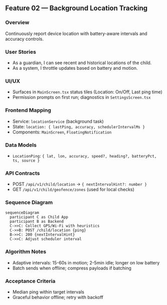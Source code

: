 ## Feature 02 — Background Location Tracking

### Overview
Continuously report device location with battery-aware intervals and accuracy controls.

### User Stories
- As a guardian, I can see recent and historical locations of the child.
- As a system, I throttle updates based on battery and motion.

### UI/UX
- Surfaces in `MainScreen.tsx` status tiles (Location: On/Off, Last ping time)
- Permission prompts on first run; diagnostics in `SettingsScreen.tsx`

### Frontend Mapping
- Service: `locationService` (background task)
- State: `location: { lastPing, accuracy, schedulerIntervalMs }`
- Components: `MainScreen`, `FloatingNotification`

### Data Models
- `LocationPing`: `{ lat, lon, accuracy, speed?, heading?, batteryPct, ts, source }`

### API Contracts
- POST `/api/v1/child/location` -> `{ nextIntervalHint?: number }`
- GET `/api/v1/child/geofence/zones` (used for local checks)

### Sequence Diagram
```mermaid
sequenceDiagram
  participant C as Child App
  participant B as Backend
  C->>C: Collect GPS/Wi-Fi with heuristics
  C->>B: POST /child/location {ping}
  B->>C: 200 {nextIntervalHint}
  C->>C: Adjust scheduler interval
```

### Algorithm Notes
- Adaptive intervals: 15-60s in motion; 2-5min idle; longer on low battery
- Batch sends when offline; compress payloads if batching

### Acceptance Criteria
- Median ping within target intervals
- Graceful behavior offline; retry with backoff

